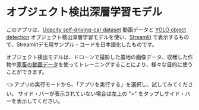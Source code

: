 # オブジェクト検出深層学習モデル

このアプリは、[Udacity self-driving-car dataset](https://github.com/udacity/self-driving-car) 動画データと [YOLO object detection](https://pjreddie.com/darknet/yolo) オブジェクト検出深層学習モデルを使い、[Streamlit](https://streamlit.io) で表示するもので、Streamlitデモ用サンプル・コードを日本語化したものです。

オブジェクト検出モデルは、ドローンで撮影した農地の画像データ、収穫した作物や[家畜の動画データ](https://aifarms.illinois.edu/)を使ってトレーニングすることにより、様々な目的に使うことができます。


👈 アプリの実行モードから、「アプリを実行する」を選択し、試してみてください。 サイド・バーが表示されていない場合は左上の ">" をタップしサイド・バーを表示してください。
